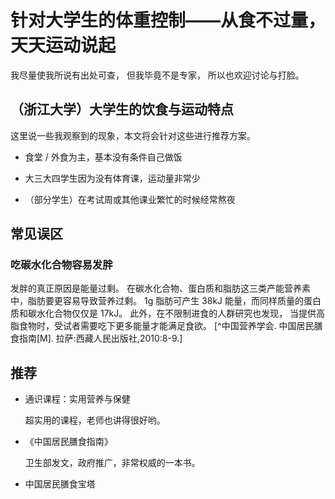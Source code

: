 # 针对大学生的体重控制——从食不过量，天天运动说起

我尽量使我所说有出处可查，
但我毕竟不是专家，
所以也欢迎讨论与打脸。

## （浙江大学）大学生的饮食与运动特点

这里说一些我观察到的现象，本文将会针对这些进行推荐方案。

- 食堂 / 外食为主，基本没有条件自己做饭

- 大三大四学生因为没有体育课，运动量非常少

- （部分学生）在考试周或其他课业繁忙的时候经常熬夜

## 常见误区

### 吃碳水化合物容易发胖

发胖的真正原因是能量过剩。
在碳水化合物、蛋白质和脂肪这三类产能营养素中，脂肪要更容易导致营养过剩。
1g 脂肪可产生 38kJ 能量，而同样质量的蛋白质和碳水化合物仅仅是 17kJ。
此外，在不限制进食的人群研究也发现，
当提供高脂食物时，受试者需要吃下更多能量才能满足食欲。
[^中国营养学会. 中国居民膳食指南[M]. 拉萨:西藏人民出版社,2010:8-9.]

## 推荐

- 通识课程：实用营养与保健

    超实用的课程，老师也讲得很好哟。

- 《中国居民膳食指南》

    卫生部发文，政府推广，非常权威的一本书。

- 中国居民膳食宝塔
